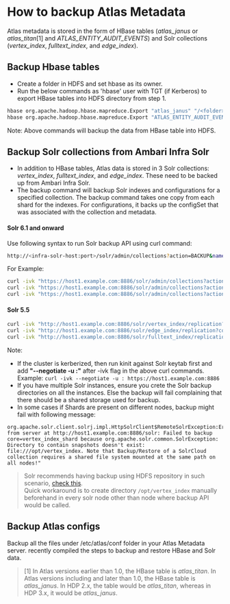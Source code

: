 # How to backup Atlas Metadata
Atlas metadata is stored in the form of HBase tables (_atlas_janus_ or _atlas_titan_[1] and _ATLAS_ENTITY_AUDIT_EVENTS_) and Solr collections (_vertex_index_, _fulltext_index_, and _edge_index_).

## Backup Hbase tables
- Create a folder in HDFS and set hbase as its owner.
- Run the below commands as 'hbase' user with TGT (if Kerberos) to export HBase tables into HDFS directory from step 1.

```bash
hbase org.apache.hadoop.hbase.mapreduce.Export "atlas_janus" "/<folder>/atlas_janus"
hbase org.apache.hadoop.hbase.mapreduce.Export "ATLAS_ENTITY_AUDIT_EVENTS" "/<folder>/ATLAS_ENTITY_AUDIT_EVENTS"
```

Note: Above commands will backup the data from HBase table into HDFS.

## Backup Solr collections from Ambari Infra Solr
- In addition to HBase tables, Atlas data is stored in 3 Solr collections: _vertex_index_, _fulltext_index_, and _edge_index_. These need to be backed up from Ambari Infra Solr.
- The backup command will backup Solr indexes and configurations for a specified collection. The backup command takes one copy from each shard for the indexes. For configurations, it backs up the configSet that was associated with the collection and metadata.
 
#### Solr 6.1 and onward

Use following syntax to run Solr backup API using curl command:
```bash
http://<infra-solr-host:port>/solr/admin/collections?action=BACKUP&name=myBackupName&collection=<myCollectionName>&location=/path/to/my/shared/drive
```
For Example:
```bash
curl -ivk "https://host1.example.com:8886/solr/admin/collections?action=BACKUP&name=vertex_index_bkp&collection=vertex_index&location=/opt/vertex_index_backup"
curl -ivk "https://host1.example.com:8886/solr/admin/collections?action=BACKUP&name=edge_index_bkp&collection=edge_index&location=/opt/edge_index_backup"
curl -ivk "https://host1.example.com:8886/solr/admin/collections?action=BACKUP&name=fulltext_index_bkp&collection=fulltext_index&location=/opt/fulltext_index_backup"
```
#### Solr 5.5
```bash
curl -ivk "http://host1.example.com:8886/solr/vertex_index/replication?command=backup&name=vertex_index_backup&location=/opt/vertex_index"
curl -ivk "http://host1.example.com:8886/solr/edge_index/replication?command=backup&name=edge_index_backup&location=/opt/edge_index"
curl -ivk "http://host1.example.com:8886/solr/fulltext_index/replication?command=backup&name=fulltext_index_backup&location=/opt/fulltext_index"
```
Note:
- If the cluster is kerberized, then run kinit against Solr keytab first and add **"--negotiate -u :"** after -ivk flag in the above curl commands.
Example: `curl -ivk --negotiate -u : https://host1.example.com:8886`
- If you have multiple Solr instances, ensure you crete the Solr backup directories on all the instances. Else the backup will fail complaining that there should be a shared storage used for backup.
- In some cases if Shards are present on different nodes, backup might fail with following message: 
```text
org.apache.solr.client.solrj.impl.HttpSolrClient$RemoteSolrException:Error from server at http://host1.example.com:8886/solr: Failed to backup core=vertex_index_shard because org.apache.solr.common.SolrException: Directory to contain snapshots doesn't exist: file:///opt/vertex_index. Note that Backup/Restore of a SolrCloud collection requires a shared file system mounted at the same path on all nodes!"
```
>Solr recommends having backup using HDFS repository in such scenario, [check this](https://lucene.apache.org/solr/guide/6_6/making-and-restoring-backups.html#backup-restore-storage-repositories). <br/>Quick workaround is to create directory ```/opt/vertex_index``` manually beforehand in every solr node other than node where backup API would be called.  


## Backup Atlas configs
Backup all the files under /etc/atlas/conf folder in your Atlas Metadata server. recently compiled the steps to backup and restore HBase and Solr data.

>[1] In Atlas versions earlier than 1.0, the HBase table is _atlas_titan_. In Atlas versions including and later than 1.0, the HBase table is _atlas_janus_. In HDP 2.x, the table would be _atlas_titan_, whereas in HDP 3.x, it would be _atlas_janus_.
